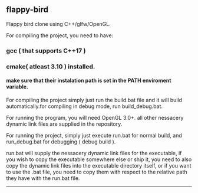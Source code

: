 ## flappy-bird

Flappy bird clone using C++/glfw/OpenGL.

For compiling the project, you need to have:

### gcc ( that supports C++17 )
### cmake( atleast 3.10 ) installed.

#### make sure that their instalation path is set in the PATH enviroment variable.

For compiling the project simply just run the build.bat file and it will build automatically.for compiling in debug mode, run build_debug.bat.

For running the program, you will need OpenGL 3.0+. all other nessacery dynamic link files are supplied in the repository.

For running the project, simply just execute run.bat for normal build, and run_debug.bat for debugging ( debug build ).

run.bat will supply the nessacery dynamic link files for the executable, if you wish to copy the executable somewhere else or ship it, you need to also copy the dynamic link files into the executable directory itself, or if you want to use the .bat file, you need to copy them with respect to the relative path they have with the run.bat file.

---
